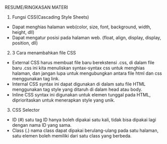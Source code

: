 RESUME/RINGKASAN MATERI

1. Fungsi CSS(Cascading Style Sheets)
- Dapat menghias halaman web(color, size, font, background, width, height, dll)
- Dapat mengatur posisi pada halaman web. (float, align, display, display, position, dll)

2. 3 Cara menambahkan file CSS
- External CSS
harus membuat file baru berekstensi .css, di dalam file baru .css ini kita menuliskan syntax-syntax css untuk menghias halaman, dan jangan lupa untuk mengubungkan antara file html dan css menggunakan tag link.
- Internal CSS
syntax ini dapat digunakan di dalam satu file HTML menggunakan tag style yang ditaruh di dalam head atau body.
- Inline CSS
syntax ini digunakan untuk elemen tunggal pada HTML, diprioritaskan untuk menerapkan style yang unik.

3. CSS Selector
- ID (#) satu tag ID hanya boleh dipakai satu kali, tidak bisa dipakai lagi dengan nama ID yang sama.
- Class (.) nama class dapat dipakai berulang-ulang pada satu halaman, satu elemen boleh memiliki dari satu class yang berbeda.